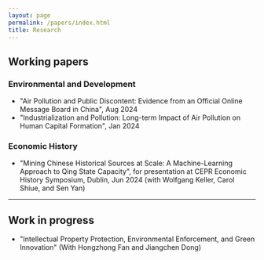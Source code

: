 ```yaml
---
layout: page
permalink: /papers/index.html
title: Research
---
```

## Working papers

### Environmental and Development

 - "Air Pollution and Public Discontent: Evidence from an Official Online Message Board in China", Aug 2024
 - "Industrialization and Pollution: Long-term Impact of Air Pollution on Human Capital Formation", Jan 2024

### Economic History

 - "Mining Chinese Historical Sources at Scale: A Machine-Learning Approach to Qing State Capacity", for presentation at CEPR Economic History Symposium, Dublin, Jun 2024 (with Wolfgang Keller, Carol Shiue, and Sen Yan)
---
## Work in progress

- "Intellectual Property Protection, Environmental Enforcement, and Green Innovation" (With Hongzhong Fan and Jiangchen Dong) 

